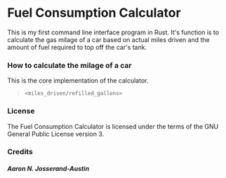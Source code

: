 # Fuel Consumption Calculator

This is my first command line interface program in Rust. It's function is to calculate the gas milage of a car based on actual miles driven and the amount of fuel required to top off the car's tank.

### How to calculate the milage of a car

This is the core implementation of the calculator.

> `<miles_driven/refilled_gallons>`

### License
The Fuel Consumption Calculator is licensed under the terms of the GNU General Public License version 3.

### Credits
##### Aaron N. Josserand-Austin
